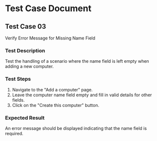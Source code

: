 # Test Case Document

## Test Case 03

Verify Error Message for Missing Name Field

### Test Description

Test the handling of a scenario where the name field is left empty when adding a new computer.

### Test Steps

1. Navigate to the "Add a computer" page.
2. Leave the computer name field empty and fill in valid details for other fields.
3. Click on the "Create this computer" button.

### Expected Result

An error message should be displayed indicating that the name field is required.

